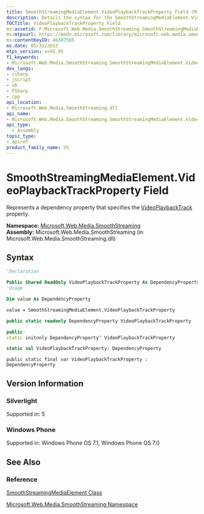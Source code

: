 ```yaml
---
title: SmoothStreamingMediaElement.VideoPlaybackTrackProperty Field (Microsoft.Web.Media.SmoothStreaming)
description: Details the syntax for the SmoothStreamingMediaElement.VideoPlaybackTrackProperty field which represents a dependency property.
TOCTitle: VideoPlaybackTrackProperty Field
ms:assetid: F:Microsoft.Web.Media.SmoothStreaming.SmoothStreamingMediaElement.VideoPlaybackTrackProperty
ms:mtpsurl: https://msdn.microsoft.com/library/microsoft.web.media.smoothstreaming.smoothstreamingmediaelement.videoplaybacktrackproperty(v=VS.95)
ms:contentKeyID: 46307565
ms.date: 05/31/2012
mtps_version: v=VS.95
f1_keywords:
- Microsoft.Web.Media.SmoothStreaming.SmoothStreamingMediaElement.VideoPlaybackTrackProperty
dev_langs:
- csharp
- jscript
- vb
- FSharp
- cpp
api_location:
- Microsoft.Web.Media.SmoothStreaming.dll
api_name:
- Microsoft.Web.Media.SmoothStreaming.SmoothStreamingMediaElement.VideoPlaybackTrackProperty
api_type:
  - Assembly
topic_type:
- apiref
product_family_name: VS
---
```


# SmoothStreamingMediaElement.VideoPlaybackTrackProperty Field

Represents a dependency property that specifies the [VideoPlaybackTrack](smoothstreamingmediaelement-videoplaybacktrack-property-microsoft-web-media-smoothstreaming_1.md) property.

**Namespace:**  [Microsoft.Web.Media.SmoothStreaming](microsoft-web-media-smoothstreaming-namespace_1.md)  
**Assembly:**  Microsoft.Web.Media.SmoothStreaming (in Microsoft.Web.Media.SmoothStreaming.dll)

## Syntax

```vb
'Declaration

Public Shared ReadOnly VideoPlaybackTrackProperty As DependencyProperty
'Usage

Dim value As DependencyProperty

value = SmoothStreamingMediaElement.VideoPlaybackTrackProperty
```

```csharp
public static readonly DependencyProperty VideoPlaybackTrackProperty
```

```cpp
public:
static initonly DependencyProperty^ VideoPlaybackTrackProperty
```

``` fsharp
static val VideoPlaybackTrackProperty: DependencyProperty
```

```jscript
public static final var VideoPlaybackTrackProperty : DependencyProperty
```

## Version Information

### Silverlight

Supported in: 5  

### Windows Phone

Supported in: Windows Phone OS 7.1, Windows Phone OS 7.0  

## See Also

### Reference

[SmoothStreamingMediaElement Class](smoothstreamingmediaelement-class-microsoft-web-media-smoothstreaming_1.md)

[Microsoft.Web.Media.SmoothStreaming Namespace](microsoft-web-media-smoothstreaming-namespace_1.md)
